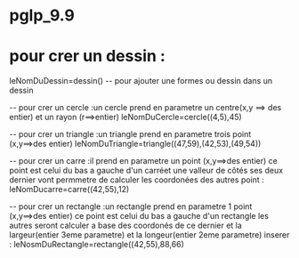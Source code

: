 # pglp_9.9

<h1>pour crer un dessin :</h1>
leNomDuDessin=dessin()
--  pour ajouter une formes ou dessin dans un dessin 

--  pour crer un cercle :un cercle prend en parametre un centre(x,y ==> des entier) et un rayon (r==>entier)
    leNomDuCercle=cercle((4,5),45)



--  pour crer un triangle :un triangle prend en parametre trois point (x,y==>des entier) 
  leNomDuTriangle=triangle((47,59),(42,53),(49,54))



--  pour crer un carre :il prend en parametre un point (x,y==>des entier)  ce point est celui du bas a gauche d'un carréet une valleur de côtés ses deux dernier vont permmetre de calculer les coordonées des autres point :
  leNomDucarre=carre((42,55),12)



--  pour crer un rectangle :un rectangle prend en parametre 1 point (x,y==>des entier) ce point est celui du bas a gauche  d'un rectangle les autres seront calculer a base des coordonés de ce dernier et la largeur(entier 3eme parametre) et la longeur(entier 2eme parametre) inserer :
    leNosmDuRectangle=rectangle((42,55),88,66)
